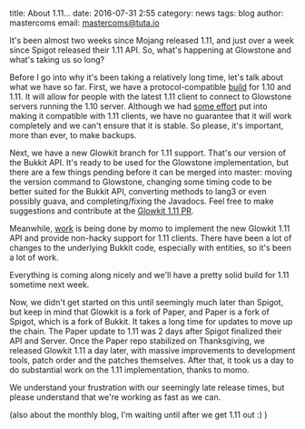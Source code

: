 title: About 1.11...
date: 2016-07-31 2:55
category: news
tags: blog
author: mastercoms
email: mastercoms@tuta.io

It's been almost two weeks since Mojang released 1.11, and just over a week since Spigot released their 1.11 API. So, what's happening at Glowstone and what's taking us so long?

Before I go into why it's been taking a relatively long time, let's talk about what we have so far. First, we have a protocol-compatible [build](https://bamboo.gserv.me/browse/GSPP-SRV44/latest/artifact/shared/Versioned-Server-JAR/glowstone-1.1X-SNAPSHOT.jar) for 1.10 and 1.11. It will allow for people with the latest 1.11 client to connect to Glowstone servers running the 1.10 server. Although we had [some effort](https://github.com/GlowstoneMC/Glowstone/commits/1.11-compatible) put into making it compatible with 1.11 clients, we have no guarantee that it will work completely and we can't ensure that it is stable. So please, it's important, more than ever, to make backups.

Next, we have a new Glowkit branch for 1.11 support. That's our version of the Bukkit API. It's ready to be used for the Glowstone implementation, but there are a few things pending before it can be merged into master: moving the version command to Glowstone, changing some timing code to be better suited for the Bukkit API, converting methods to lang3 or even possibly guava, and completing/fixing the Javadocs. Feel free to make suggestions and contribute at the [Glowkit 1.11 PR](https://github.com/GlowstoneMC/Glowkit/pull/9).

Meanwhile, [work](https://github.com/GlowstoneMC/Glowstone/pull/385) is being done by momo to implement the new Glowkit 1.11 API and provide non-hacky support for 1.11 clients. There have been a lot of changes to the underlying Bukkit code, especially with entities, so it's been a lot of work.

Everything is coming along nicely and we'll have a pretty solid build for 1.11 sometime next week.

Now, we didn't get started on this until seemingly much later than Spigot, but keep in mind that Glowkit is a fork of Paper, and Paper is a fork of Spigot, which is a fork of Bukkit. It takes a long time for updates to move up the chain. The Paper update to 1.11 was 2 days after Spigot finalized their API and Server. Once the Paper repo stabilized on Thanksgiving, we released Glowkit 1.11 a day later, with massive improvements to development tools, patch order and the patches themselves. After that, it took us a day to do substantial work on the 1.11 implementation, thanks to momo.

We understand your frustration with our seemingly late release times, but please understand that we're working as fast as we can.

(also about the monthly blog, I'm waiting until after we get 1.11 out :) )
